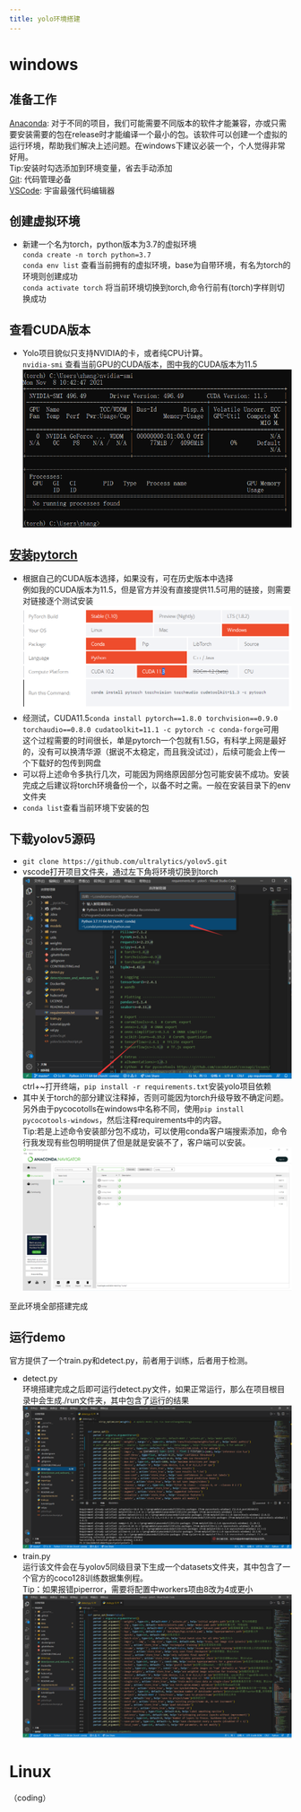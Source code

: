 ```yaml
---
title: yolo环境搭建
---
```


# windows
##  准备工作
[Anaconda](https://www.anaconda.com/products/individual#Downloads): 对于不同的项目，我们可能需要不同版本的软件才能兼容，亦或只需要安装需要的包在release时才能编译一个最小的包。该软件可以创建一个虚拟的运行环境，帮助我们解决上述问题。在windows下建议必装一个，个人觉得非常好用。  
Tip:安装时勾选添加到环境变量，省去手动添加  
[Git](https://git-scm.com/): 代码管理必备  
[VSCode](https://code.visualstudio.com/): 宇宙最强代码编辑器

##  创建虚拟环境  
* 新建一个名为torch，python版本为3.7的虚拟环境  
`conda create -n torch python=3.7`  
`conda env list` 查看当前拥有的虚拟环境，base为自带环境，有名为torch的环境则创建成功  
`conda activate torch` 将当前环境切换到torch,命令行前有(torch)字样则切换成功

##  查看CUDA版本
* Yolo项目貌似只支持NVIDIA的卡，或者纯CPU计算。  
`nvidia-smi` 查看当前GPU的CUDA版本，图中我的CUDA版本为11.5  
![1.3](img/yolo/1.env/1.3.png)  

##  [安装pytorch](https://pytorch.org/get-started/locally/)
* 根据自己的CUDA版本选择，如果没有，可在历史版本中选择  
例如我的CUDA版本为11.5，但是官方并没有直接提供11.5可用的链接，则需要对链接逐个测试安装  
![1.4](img/yolo/1.env/1.4.png)  
* 经测试，CUDA11.5`conda install pytorch==1.8.0 torchvision==0.9.0 torchaudio==0.8.0 cudatoolkit=11.1 -c pytorch -c conda-forge`可用  
这个过程需要的时间很长，单是pytorch一个包就有1.5G，有科学上网是最好的，没有可以换清华源（据说不太稳定，而且我没试过），后续可能会上传一个下载好的包传到网盘  
* 可以将上述命令多执行几次，可能因为网络原因部分包可能安装不成功。安装完成之后建议将torch环境备份一个，以备不时之需。一般在安装目录下的env文件夹  
* `conda list`查看当前环境下安装的包  

##  下载yolov5源码  
* `git clone https://github.com/ultralytics/yolov5.git`  
* vscode打开项目文件夹，通过左下角将环境切换到torch
![1.5](img/yolo/1.env/1.5.png)  
ctrl+~打开终端，`pip install -r requirements.txt`安装yolo项目依赖  
* 其中关于torch的部分建议注释掉，否则可能因为torch升级导致不确定问题。另外由于pycocotolls在windows中名称不同，使用`pip install pycocotools-windows`，然后注释requirements中的内容。  
Tip:若是上述命令安装部分包不成功，可以使用conda客户端搜索添加，命令行我发现有些包明明提供了但是就是安装不了，客户端可以安装。
![1.5.1](img/yolo/1.env/1.5.1.png)  

至此环境全部搭建完成  

##  运行demo
官方提供了一个train.py和detect.py，前者用于训练，后者用于检测。  
* detect.py  
环境搭建完成之后即可运行detect.py文件，如果正常运行，那么在项目根目录中会生成./run文件夹，其中包含了运行的结果  
![1.6](img/yolo/1.env/1.6.png)  
* train.py  
运行该文件会在与yolov5同级目录下生成一个datasets文件夹，其中包含了一个官方的coco128训练数据集例程。  
Tip：如果报错piperror，需要将配置中workers项由8改为4或更小  
![1.6.1](img/yolo/1.env/1.6.1.png)  

# Linux
（coding）


